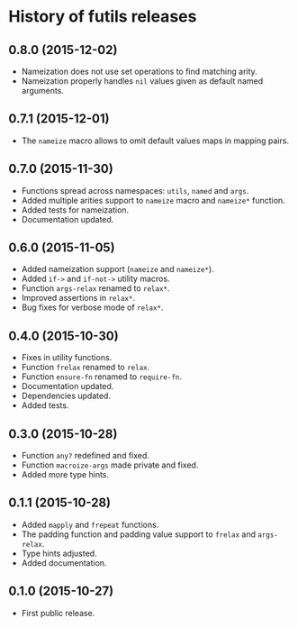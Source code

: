 # History of futils releases

## 0.8.0 (2015-12-02)

- Nameization does not use set operations to find matching arity.
- Nameization properly handles `nil` values given as default named arguments.

## 0.7.1 (2015-12-01)

- The `nameize` macro allows to omit default values maps in mapping pairs.

## 0.7.0 (2015-11-30)

- Functions spread across namespaces: `utils`, `named` and `args`.
- Added multiple arities support to `nameize` macro and `nameize*` function.
- Added tests for nameization.
- Documentation updated.

## 0.6.0 (2015-11-05)

- Added nameization support (`nameize` and `nameize*`).
- Added `if->` and `if-not->` utility macros.
- Function `args-relax` renamed to `relax*`.
- Improved assertions in `relax*`.
- Bug fixes for verbose mode of `relax*`.

## 0.4.0 (2015-10-30)

- Fixes in utility functions.
- Function `frelax` renamed to `relax`.
- Function `ensure-fn` renamed to `require-fn`.
- Documentation updated.
- Dependencies updated.
- Added tests.

## 0.3.0 (2015-10-28)

- Function `any?` redefined and fixed.
- Function `macroize-args` made private and fixed.
- Added more type hints.

## 0.1.1 (2015-10-28)

- Added `mapply` and `frepeat` functions.
- The padding function and padding value support to `frelax` and `args-relax`.
- Type hints adjusted.
- Added documentation.

## 0.1.0 (2015-10-27)

- First public release.
